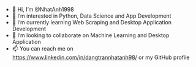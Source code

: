 - 👋 Hi, I’m @NhatAnh1998
- 👀 I’m interested in Python, Data Science and App Development
- 🌱 I’m currently learning Web Scraping and Desktop Application Development
- 💞️ I’m looking to collaborate on Machine Learning and Desktop Application
- 📫 You can reach me on https://www.linkedin.com/in/dangtrannhatanh98/ or my GitHub profile

<!---
NhatAnh1998/NhatAnh1998 is a ✨ special ✨ repository because its `README.md` (this file) appears on your GitHub profile.
You can click the Preview link to take a look at your changes.
--->
